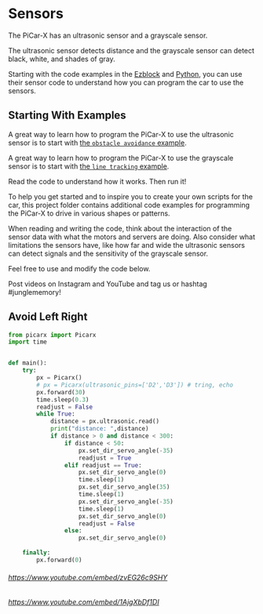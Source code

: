 # Sensors

The PiCar-X has an ultrasonic sensor and a grayscale sensor.

The ultrasonic sensor detects distance and the grayscale sensor can detect black, white, and shades of gray.

Starting with the code examples in the [Ezblock](https://docs.sunfounder.com/projects/picar-x/en/latest/ezblock/play_with_ezblock.html) and [Python](https://docs.sunfounder.com/projects/picar-x/en/latest/python/play_with_python.html), you can use their sensor code to understand how you can program the car to use the sensors.

## Starting With Examples

A great way to learn how to program the PiCar-X to use the ultrasonic sensor is to start with [the `obstacle avoidance` example](https://docs.sunfounder.com/projects/picar-x/en/latest/python/python_avoid.html). 

A great way to learn how to program the PiCar-X to use the grayscale sensor is to start with [the `line tracking` example](https://docs.sunfounder.com/projects/picar-x/en/latest/python/python_line_track.html). 

Read the code to understand how it works. Then run it!

To help you get started and to inspire you to create your own scripts for the car, this project folder contains additional code examples for programming the PiCar-X to drive in various shapes or patterns.

When reading and writing the code, think about the interaction of the sensor data with what the motors and servers are doing. Also consider what limitations the sensors have, like how far and wide the ultrasonic sensors can detect signals and the sensitivity of the grayscale sensor.

Feel free to use and modify the code below.

Post videos on Instagram and YouTube and tag us or hashtag #junglememory!

## Avoid Left Right

```python
from picarx import Picarx
import time


def main():
    try:
        px = Picarx()
        # px = Picarx(ultrasonic_pins=['D2','D3']) # tring, echo
        px.forward(30)
        time.sleep(0.3)
        readjust = False
        while True:
            distance = px.ultrasonic.read()
            print("distance: ",distance)
            if distance > 0 and distance < 300:
                if distance < 50:
                    px.set_dir_servo_angle(-35)
                    readjust = True
                elif readjust == True:
                    px.set_dir_servo_angle(0)
                    time.sleep(1)
                    px.set_dir_servo_angle(35)
                    time.sleep(1)
                    px.set_dir_servo_angle(-35)
                    time.sleep(1)
                    px.set_dir_servo_angle(0)
                    readjust = False
                else:
                    px.set_dir_servo_angle(0)
            
    finally:
        px.forward(0)
```

###### https://www.youtube.com/embed/zvEG26c9SHY

###### https://www.youtube.com/embed/1AjgXbDf1DI
